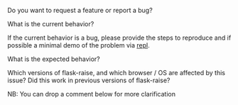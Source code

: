 Do you want to request a feature or report a bug?

What is the current behavior?

If the current behavior is a bug, please provide the steps to reproduce and if possible a minimal demo of the problem via [repl][repl].

What is the expected behavior?

Which versions of flask-raise, and which browser / OS are affected by this issue? Did this work in previous versions of flask-raise?

[repl]: http://repl.it

NB: You can drop a comment below for more clarification
